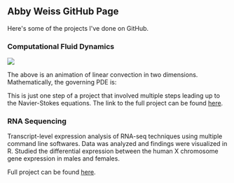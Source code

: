 ## Abby Weiss GitHub Page

Here's some of the projects I've done on GitHub.

### Computational Fluid Dynamics

![](/2DiffLoop.gif)

The above is an animation of linear convection in two dimensions. Mathematically, the governing PDE is:

This is just one step of a project that involved multiple steps leading up to the Navier-Stokes equations. The link to the full project can be found [here](https://github.com/akweiss/cfd-simulations).

### RNA Sequencing

Transcript-level expression analysis of RNA-seq techniques using multiple command line softwares. Data was analyzed and findings were visualized in R. Studied the differential expression between the human X chromosome gene expression in males and females.

Full project can be found [here](https://github.com/akweiss/RNA-seq-intro).
